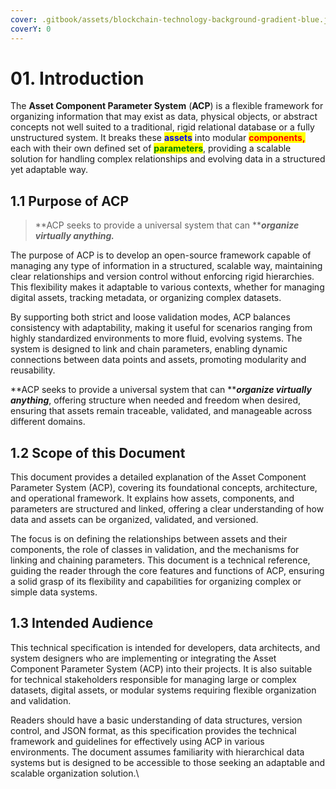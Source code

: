 ```yaml
---
cover: .gitbook/assets/blockchain-technology-background-gradient-blue.jpg
coverY: 0
---
```


# 01. Introduction

The **Asset Component Parameter System** (**ACP**) is a flexible framework for organizing information that may exist as data, physical objects, or abstract concepts not well suited to a traditional, rigid relational database or a fully unstructured system. It breaks these <mark style="color:blue;">**assets**</mark> into modular <mark style="color:red;">**components,**</mark> each with their own defined set of <mark style="color:green;">**parameters**</mark>, providing a scalable solution for handling complex relationships and evolving data in a structured yet adaptable way.

## 1.1 Purpose of ACP&#x20;

> **ACP seeks to provide a universal system that can **_**organize virtually anything.**_

The purpose of ACP is to develop an open-source framework capable of managing any type of information in a structured, scalable way, maintaining clear relationships and version control without enforcing rigid hierarchies. This flexibility makes it adaptable to various contexts, whether for managing digital assets, tracking metadata, or organizing complex datasets.

By supporting both strict and loose validation modes, ACP balances consistency with adaptability, making it useful for scenarios ranging from highly standardized environments to more fluid, evolving systems. The system is designed to link and chain parameters, enabling dynamic connections between data points and assets, promoting modularity and reusability.

**ACP seeks to provide a universal system that can **_**organize virtually anything**_, offering structure when needed and freedom when desired, ensuring that assets remain traceable, validated, and manageable across different domains.

## 1.2 Scope of this Document&#x20;

This document provides a detailed explanation of the Asset Component Parameter System (ACP), covering its foundational concepts, architecture, and operational framework. It explains how assets, components, and parameters are structured and linked, offering a clear understanding of how data and assets can be organized, validated, and versioned.

The focus is on defining the relationships between assets and their components, the role of classes in validation, and the mechanisms for linking and chaining parameters. This document is a technical reference, guiding the reader through the core features and functions of ACP, ensuring a solid grasp of its flexibility and capabilities for organizing complex or simple data systems.

## 1.3 Intended Audience

This technical specification is intended for developers, data architects, and system designers who are implementing or integrating the Asset Component Parameter System (ACP) into their projects. It is also suitable for technical stakeholders responsible for managing large or complex datasets, digital assets, or modular systems requiring flexible organization and validation.

Readers should have a basic understanding of data structures, version control, and JSON format, as this specification provides the technical framework and guidelines for effectively using ACP in various environments. The document assumes familiarity with hierarchical data systems but is designed to be accessible to those seeking an adaptable and scalable organization solution.\

